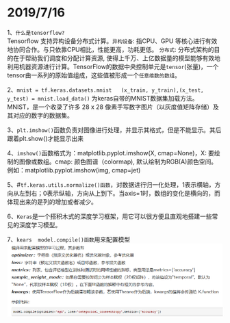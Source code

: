 2019/7/16
===========  
1、`什么是tensorflow?`  
Tensorflow 支持异构设备分布式计算。`异构设备`: 指CPU、GPU 等核心进行有效地协同合作。与只依靠CPU相比，性能更高，功耗更低。
`分布式`: 分布式架构的目的在于帮助我们调度和分配计算资源, 使得上千万、上亿数据量的模型能够有效地利用机器资源进行计算。TensorFlow的数据中央控制单元是`tensor`(张量)，一个tensor由一系列的原始值组成，这些值被形成一个`任意维数的数组`。  

2、`mnist = tf.keras.datasets.mnist  
(x_train, y_train),(x_test, y_test) = mnist.load_data()`  为keras自带的MNIST数据集加载方法。MNIST，是一个收录了许多 28 x 28 像素手写数字图片（以灰度值矩阵存储）及其对应的数字的数据集。

3、`plt.imshow()`函数负责对图像进行处理，并显示其格式，但是不能显示。其后跟着plt.show()才能显示出来

4、`imshow()`函数格式为：matplotlib.pyplot.imshow(X, cmap=None)，X: 要绘制的图像或数组。cmap: 颜色图谱（colormap), 默认绘制为RGB(A)颜色空间。例如：matplotlib.pyplot.imshow(img, cmap=jet)

5、#`tf.keras.utils.normalize()函数`，对数据进行归一化处理，1表示横轴，方向从左到右；0表示纵轴，方向从上到下。当axis=1时，数组的变化是横向的，而体现出来的是列的增加或者减少。

6、`Keras`是一个搭积木式的深度学习框架，用它可以很方便且直观地搭建一些常见的深度学习模型。

7、`kears  model.compile()函数`用来配置模型
![image text](https://github.com/guanyang123/100days/blob/master/image/39.3.PNG)
